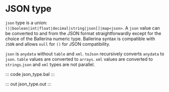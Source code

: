# JSON type

`json` type is a union: `()|boolean|int|float|decimal|string|json[]|map<json>`. A `json` value can be converted to and from the JSON format straightforwardly except for the choice of the Ballerina numeric type. Ballerina syntax is compatible with `JSON` and allows `null` for `()` for JSON compatibility.

`json` is `anydata` without `table` and `xml`. `toJson` recursively converts `anydata` to `json`. `table` values are converted to `arrays`. `xml` values are converted to `strings`.`json` and `xml` types are not parallel.

::: code json_type.bal :::

::: out json_type.out :::